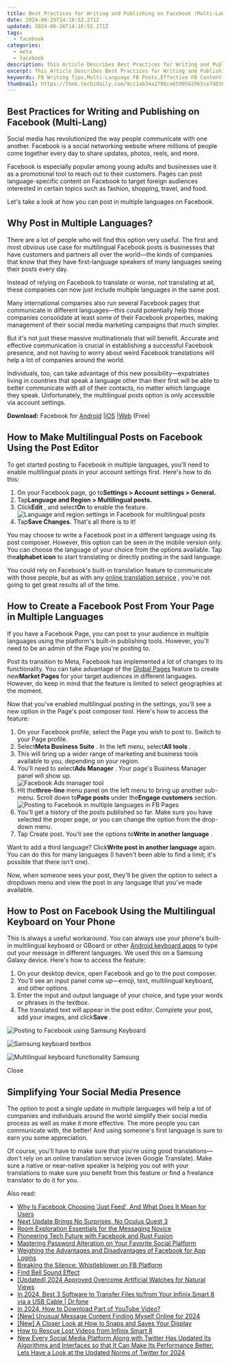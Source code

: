 ```yaml
---
title: Best Practices for Writing and Publishing on Facebook (Multi-Lang)
date: 2024-06-25T14:16:52.271Z
updated: 2024-06-26T14:16:52.271Z
tags:
  - facebook
categories:
  - meta
  - facebook
description: This Article Describes Best Practices for Writing and Publishing on Facebook (Multi-Lang)
excerpt: This Article Describes Best Practices for Writing and Publishing on Facebook (Multi-Lang)
keywords: FB Writing Tips,Multi-Language FB Posts,Effective FB Content,FB Publishing Guide,SEO on Facebook,FB Best Practices,Engaging FB Articles
thumbnail: https://thmb.techidaily.com/9cc1ab34a2708ce6599562965ce7d038d6461c86c7f5043e45b0cca41d824dbd.jpg
---
```


## Best Practices for Writing and Publishing on Facebook (Multi-Lang)

 Social media has revolutionized the way people communicate with one another. Facebook is a social networking website where millions of people come together every day to share updates, photos, reels, and more.

 Facebook is especially popular among young adults and businesses use it as a promotional tool to reach out to their customers. Pages can post language-specific content on Facebook to target foreign audiences interested in certain topics such as fashion, shopping, travel, and food.

 Let's take a look at how you can post in multiple languages on Facebook.

## Why Post in Multiple Languages?

 There are a lot of people who will find this option very useful. The first and most obvious use case for multilingual Facebook posts is businesses that have customers and partners all over the world—the kinds of companies that know that they have first-language speakers of many languages seeing their posts every day.

 Instead of relying on Facebook to translate or worse, not translating at all, these companies can now just include multiple languages in the same post.

 Many international companies also run several Facebook pages that communicate in different languages—this could potentially help those companies consolidate at least some of their Facebook properties, making management of their social media marketing campaigns that much simpler.

 But it's not just these massive multinationals that will benefit. Accurate and effective communication is crucial in establishing a successful Facebook presence, and not having to worry about weird Facebook translations will help a lot of companies around the world.

 Individuals, too, can take advantage of this new possibility—expatriates living in countries that speak a language other than their first will be able to better communicate with all of their contacts, no matter which language they speak. Unfortunately, the multilingual posts option is only accessible via account settings.

**Download:** Facebook for [Android](https://www.anrdoezrs.net/links/7251228/type/dlg/sid/UUmuoUeUpU50502/https://play.google.com/store/apps/details?id=com.facebook.katana&hl=en%5FIN&gl=US) |[iOS](https://apps.apple.com/us/app/facebook/id284882215) |[Web](https://www.facebook.com/) (Free)

## How to Make Multilingual Posts on Facebook Using the Post Editor

 To get started posting to Facebook in multiple languages, you'll need to enable multilingual posts in your account settings first. Here's how to do this:

1. On your Facebook page, go to**Settings > Account settings > General.**
2. Tap**Language and Region > Multilingual posts.**
3. Click**Edit** , and select**On** to enable the feature.  
![Language and region settings in Facebook for multilingual posts](https://static1.makeuseofimages.com/wordpress/wp-content/uploads/2023/01/screenshot-2023-01-14-13-41-17-1.jpg)
4. Tap**Save Changes.** That's all there is to it!

 You may choose to write a Facebook post in a different language using its post composer. However, this option can be seen in the mobile version only. You can choose the language of your choice from the options available. Tap the**alphabet icon** to start translating or directly posting in the said language.

 You could rely on Facebook's built-in translation feature to communicate with those people, but as with any [online translation service](https://www.makeuseof.com/tag/forget-google-translate-3-ways-get-accurate-quick-translation/) , you're not going to get great results all of the time.

## How to Create a Facebook Post From Your Page in Multiple Languages

 If you have a Facebook Page, you can post to your audience in multiple languages using the platform's built-in publishing tools. However, you'll need to be an admin of the Page you're posting to.

 Post its transition to Meta, Facebook has implemented a lot of changes to its functionality. You can take advantage of the [Global Pages](https://www.facebook.com/business/help/905034079579176) feature to create new**Market Pages** for your target audiences in different languages. However, do keep in mind that the feature is limited to select geographies at the moment.

 Now that you've enabled multilingual posting in the settings, you'll see a new option in the Page's post composer tool. Here's how to access the feature:

1. On your Facebook profile, select the Page you wish to post to. Switch to your Page profile.
2. Select**Meta Business Suite** . In the left menu, select**All tools** .
3. This will bring up a wider range of marketing and business tools available to you, depending on your region.
4. You'll need to select**Ads Manager** . Your page's Business Manager panel will show up.  
![Facebook Ads manager tool](https://static1.makeuseofimages.com/wordpress/wp-content/uploads/2023/01/screenshot-2023-01-14-10-36-39-1.png)
5. Hit the**three-line** menu panel on the left menu to bring up another sub-menu. Scroll down to**Page posts** under the**Engage customers** section.  
![Posting to Facebook in multiple languages in FB Pages](https://static1.makeuseofimages.com/wordpress/wp-content/uploads/2023/01/screenshot-2023-01-14-10-29-50.jpg)
6. You'll get a history of the posts published so far. Make sure you have selected the proper page, or you can change the option from the drop-down menu.
7. Tap Create post. You'll see the options to**Write in another language** .

 Want to add a third language? Click**Write post in another language** again. You can do this for many languages (I haven't been able to find a limit; it's possible that there isn't one).

 Now, when someone sees your post, they'll be given the option to select a dropdown menu and view the post in any language that you've made available.

## How to Post on Facebook Using the Multilingual Keyboard on Your Phone

 This is always a useful workaround. You can always use your phone's built-in multilingual keyboard or GBoard or other [Android keyboard apps](https://www.makeuseof.com/android-apps-keyboard-themes-change-fonts/) to type out your message in different languages. We used this on a Samsung Galaxy device. Here's how to access the feature:

1. On your desktop device, open Facebook and go to the post composer.
2. You'll see an input panel come up—emoji, text, multilingual keyboard, and other options.
3. Enter the input and output language of your choice, and type your words or phrases in the textbox.
4. The translated text will appear in the post editor. Complete your post, add your images, and click**Save** .

![Posting to Facebook using Samsung Keyboard](https://static1.makeuseofimages.com/wordpress/wp-content/uploads/2023/01/samsung-keyboard3.jpg)

![Samsung keyboard textbox](https://static1.makeuseofimages.com/wordpress/wp-content/uploads/2023/01/samsung-keyboard34.jpg)

![Multilingual keyboard functionality Samsung](https://static1.makeuseofimages.com/wordpress/wp-content/uploads/2023/01/samsung-keyboard346.jpg)

Close

## Simplifying Your Social Media Presence

 The option to post a single update in multiple languages will help a lot of companies and individuals around the world simplify their social media process as well as make it more effective. The more people you can communicate with, the better! And using someone's first language is sure to earn you some appreciation.

 Of course, you'll have to make sure that you're using good translations—don't rely on an online translation service (even Google Translate). Make sure a native or near-native speaker is helping you out with your translations to make sure you benefit from this feature or find a freelance translator to do it for you.


<ins class="adsbygoogle"
     style="display:block"
     data-ad-format="autorelaxed"
     data-ad-client="ca-pub-7571918770474297"
     data-ad-slot="1223367746"></ins>



<ins class="adsbygoogle"
     style="display:block"
     data-ad-client="ca-pub-7571918770474297"
     data-ad-slot="8358498916"
     data-ad-format="auto"
     data-full-width-responsive="true"></ins>

<span class="atpl-alsoreadstyle">Also read:</span>
<div><ul>
<li><a href="https://facebook.techidaily.com/why-is-facebook-choosing-just-feed-and-what-does-it-mean-for-users/"><u>Why Is Facebook Choosing 'Just Feed', And What Does It Mean for Users</u></a></li>
<li><a href="https://facebook.techidaily.com/next-update-brings-no-surprises-no-oculus-quest-3/"><u>Next Update Brings No Surprises, No Oculus Quest 3</u></a></li>
<li><a href="https://facebook.techidaily.com/room-exploration-essentials-for-the-messaging-novice/"><u>Room Exploration Essentials for the Messaging Novice</u></a></li>
<li><a href="https://facebook.techidaily.com/pioneering-tech-future-with-facebook-and-rust-fusion/"><u>Pioneering Tech Future with Facebook and Rust Fusion</u></a></li>
<li><a href="https://facebook.techidaily.com/mastering-password-alteration-on-your-favorite-social-platform/"><u>Mastering Password Alteration on Your Favorite Social Platform</u></a></li>
<li><a href="https://facebook.techidaily.com/weighing-the-advantages-and-disadvantages-of-facebook-for-app-logins/"><u>Weighing the Advantages and Disadvantages of Facebook for App Logins</u></a></li>
<li><a href="https://facebook.techidaily.com/breaking-the-silence-whistleblower-on-fb-platform/"><u>Breaking the Silence: Whistleblower on FB Platform</u></a></li>
<li><a href="https://sound-tweaking.techidaily.com/find-bell-sound-effect/"><u>Find Bell Sound Effect</u></a></li>
<li><a href="https://youtube-web.techidaily.com/ed-2024-approved-overcome-artificial-watches-for-natural-views/"><u>[Updated] 2024 Approved  Overcome Artificial Watches for Natural Views</u></a></li>
<li><a href="https://android-transfer.techidaily.com/in-2024-best-3-software-to-transfer-files-tofrom-your-infinix-smart-8-via-a-usb-cable-drfone-by-drfone-transfer-from-android-transfer-from-android/"><u>In 2024, Best 3 Software to Transfer Files to/from Your Infinix Smart 8 via a USB Cable | Dr.fone</u></a></li>
<li><a href="https://youtube-stream.techidaily.com/in-2024-how-to-download-part-of-youtube-video/"><u>In 2024, How to Download Part of YouTube Video?</u></a></li>
<li><a href="https://facebook-clips.techidaily.com/new-unusual-message-content-finding-myself-online-for-2024/"><u>[New] Unusual Message Content  Finding Myself Online for 2024</u></a></li>
<li><a href="https://screen-recording.techidaily.com/new-a-closer-look-at-how-io-snaps-and-saves-your-display/"><u>[New] A Closer Look at How Io Snaps and Saves Your Display</u></a></li>
<li><a href="https://blog-min.techidaily.com/how-to-rescue-lost-videos-from-infinix-smart-8-by-fonelab-android-recover-video/"><u>How to Rescue Lost Videos from Infinix Smart 8</u></a></li>
<li><a href="https://ai-driven-video-production.techidaily.com/1714191398969-new-every-social-media-platform-along-with-twitter-has-updated-its-algorithms-and-interfaces-so-that-it-can-make-its-performance-better-lets-have-a-look-at-/"><u>New Every Social Media Platform Along with Twitter Has Updated Its Algorithms and Interfaces so that It Can Make Its Performance Better. Lets Have a Look at the Updated Norms of Twitter for 2024</u></a></li>
</ul></div>
